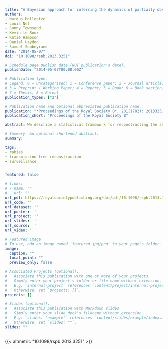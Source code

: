 ```yaml
---
title: "A Bayesian approach for inferring the dynamics of partially observed endemic infectious diseases from space-time-genetic data"
authors:
- Nardus Mollentze
- Louis Nel
- Sunny Townsend
- Kevin le Roux
- Katie Hampson
- Daniel Haydon
- Samuel Soubeyrand
date: "2014-05-07"
doi: "10.1098/rspb.2013.3251"

# Schedule page publish date (NOT publication's date).
publishDate: "2014-05-07T00:00:00Z"

# Publication type.
# Legend: 0 = Uncategorized; 1 = Conference paper; 2 = Journal article;
# 3 = Preprint / Working Paper; 4 = Report; 5 = Book; 6 = Book section;
# 7 = Thesis; 8 = Patent
publication_types: ["2"]

# Publication name and optional abbreviated publication name.
publication: "*Proceedings of the Royal Society B*, 281(1782): 20133251"
publication_short: "Proceedings of the Royal Society B"

abstract: We describe a statistical framework for reconstructing the sequence of transmission events between observed cases of an endemic infectious disease using genetic, temporal and spatial information. Previous approaches to reconstructing transmission trees have assumed all infections in the study area originated from a single introduction and that a large fraction of cases were observed. There are as yet no approaches appropriate for endemic situations in which a disease is already well established in a host population and in which there may be multiple origins of infection, or that can enumerate unobserved infections missing from the sample. Our proposed framework addresses these shortcomings, enabling reconstruction of partially observed transmission trees and estimating the number of cases missing from the sample. Analyses of simulated datasets show the method to be accurate in identifying direct transmissions, while introductions and transmissions via one or more unsampled intermediate cases could be identified at high to moderate levels of case detection. When applied to partial genome sequences of rabies virus sampled from an endemic region of South Africa, our method reveals several distinct transmission cycles with little contact between them, and direct transmission over long distances suggesting significant anthropogenic influence in the movement of infected dogs.

# Summary. An optional shortened abstract.
summary: 

tags:
- rabies
- transmission-tree reconstruction
- surveillance


featured: false

# links:
# - name: ""
#   url: ""
url_pdf: https://royalsocietypublishing.org/doi/pdf/10.1098/rspb.2013.3251
url_code: ''
url_dataset: ''
url_poster: ''
url_project: ''
url_slides: ''
url_source: ''
url_video: ''

# Featured image
# To use, add an image named `featured.jpg/png` to your page's folder. 
image:
  caption: ""
  focal_point: ""
  preview_only: false

# Associated Projects (optional).
#   Associate this publication with one or more of your projects.
#   Simply enter your project's folder or file name without extension.
#   E.g. `internal-project` references `content/project/internal-project/index.md`.
#   Otherwise, set `projects: []`.
projects: []

# Slides (optional).
#   Associate this publication with Markdown slides.
#   Simply enter your slide deck's filename without extension.
#   E.g. `slides: "example"` references `content/slides/example/index.md`.
#   Otherwise, set `slides: ""`.
slides: ""
---
```


{{< altmetric "10.1098/rspb.2013.3251" >}}
